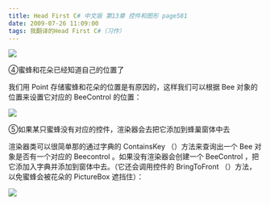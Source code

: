 ```yaml
---
title: Head First C# 中文版 第13章 控件和图形 page581
date: 2009-07-26 11:09:00
tags: 我翻译的Head First C#（习作）
---
```

![](https://p-blog.csdn.net/images/p_blog_csdn_net/cuipengfei1/EntryImages/20090726/2009-07-26_10-01-52.jpg)

④蜜蜂和花朵已经知道自己的位置了

  

我们用  Point  存储蜜蜂和花朵的位置是有原因的，这样我们可以根据  Bee  对象的位置来设置它对应的  BeeControl  的位置：

  

![](https://p-blog.csdn.net/images/p_blog_csdn_net/cuipengfei1/EntryImages/20090726/2009-07-26_10-55-49.jpg)

⑤如果某只蜜蜂没有对应的控件，渲染器会去把它添加到蜂巢窗体中去

  

渲染器类可以很简单那的通过字典的  ContainsKey  （）方法来查询出一个  Bee  对象是否有一个对应的  Beecontrol
。如果没有渲染器会创建一个  BeeControl  ，把它添加入字典并添加到窗体中去。（它还会调用控件的  BringToFront
（）方法，以免蜜蜂会被花朵的  PictureBox  遮挡住）：

  

![](https://p-blog.csdn.net/images/p_blog_csdn_net/cuipengfei1/EntryImages/20090726/2009-07-26_11-02-23.jpg)



